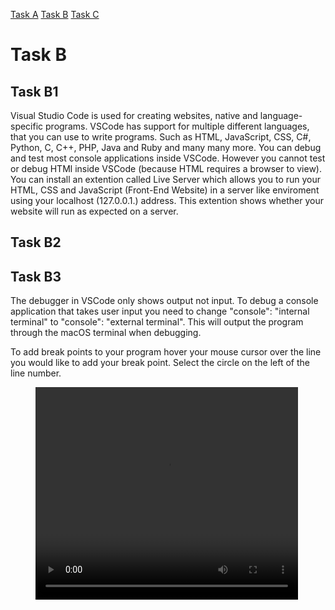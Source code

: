 [Task A](taskA.md) [Task B](taskB.md) [Task C](taskC.md)
# Task B

## Task B1
Visual Studio Code is used for creating websites, native and language-specific programs. VSCode has support for multiple different languages, that you can use to write programs. Such as HTML, JavaScript, CSS, C#, Python, C, C++, PHP, Java and Ruby and many many more. You can debug and test most console applications inside VSCode. However you cannot test or debug HTMl inside VSCode (because HTML requires a browser to view). You can install an extention called Live Server which allows you to run your HTML, CSS and JavaScript (Front-End Website) in a server like enviroment using your localhost (127.0.0.1.) address. This extention shows whether your website will run as expected on a server.

## Task B2

## Task B3
The debugger in VSCode only shows output not input. To debug a console application that takes user input you need to change "console": "internal terminal" to "console": "external terminal". This will output the program through the macOS terminal when debugging.

To add break points to your program hover your mouse cursor over the line you would like to add your break point. Select the circle on the left of the line number.
<figure class="video_container">
  <video width="420" height="340" border="5" autoplay="true" loop="true">
    <source src="videos/Break-Point.mp4" type="video/mp4">
  </video>
</figure>

<link href="styles.css" rel="stylesheet">
